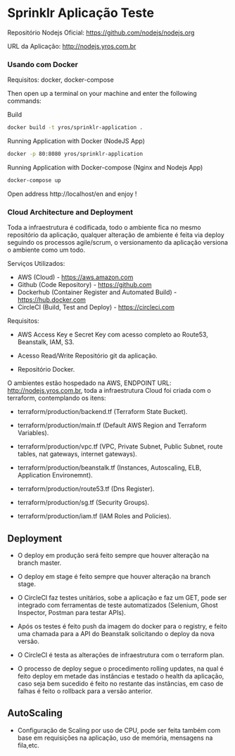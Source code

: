 
# Sprinklr Aplicação Teste

Repositório Nodejs Oficial: https://github.com/nodejs/nodejs.org 

URL da Aplicação: http://nodejs.yros.com.br


### Usando com Docker

Requisitos: docker, docker-compose

Then open up a terminal on your machine and enter the following commands:

Build

```bash
docker build -t yros/sprinklr-application .
```

Running Application with Docker (NodeJS App)

```bash
docker -p 80:8080 yros/sprinklr-application
```

Running Application with Docker-compose (Nginx and Nodejs App)

```bash
docker-compose up
```

Open address http://localhost/en and enjoy !


### Cloud Architecture and Deployment

Toda a infraestrutura é codificada, todo o ambiente fica  no mesmo repositório da aplicação, qualquer alteração de ambiente é feita via deploy seguindo os processos agile/scrum, o versionamento da aplicação versiona o ambiente como um todo.

Serviços Utilizados:

- AWS (Cloud) - https://aws.amazon.com
- Github (Code Repository) - https://github.com
- Dockerhub (Container Register and Automated Build) - https://hub.docker.com
- CircleCI (Build, Test and Deploy) - https://circleci.com

Requisitos: 

- AWS Access Key e Secret Key com acesso completo ao Route53, Beanstalk, IAM, S3.

- Acesso Read/Write Repositório git da aplicação.

- Repositório Docker.

O ambientes estão hospedado na AWS, ENDPOINT URL: http://nodejs.yros.com.br, toda a infraestrutura Cloud foi criada com o terraform, contemplando os itens:

- terraform/production/backend.tf (Terraform State Bucket).

- terraform/production/main.tf (Default AWS Region and Terraform Variables).

- terraform/production/vpc.tf (VPC, Private Subnet, Public Subnet, route tables, nat gateways, internet gateways).

- terraform/production/beanstalk.tf (Instances, Autoscaling, ELB, Application Environemnt).

- terraform/production/route53.tf (Dns Register).

- terraform/production/sg.tf (Security Groups).

- terraform/production/iam.tf (IAM Roles and Policies).


## Deployment 

- O deploy em produção será feito sempre que houver alteração na branch master.

- O deploy em stage é feito sempre que houver alteração na branch stage.

- O CircleCI faz testes unitários, sobe a aplicação e faz um GET, pode ser integrado com ferramentas de teste automatizados (Selenium, Ghost Inspector, Postman para testar APIs).

- Após os testes é feito push da imagem do docker para o registry, e feito uma chamada para a API do Beanstalk solicitando o deploy da nova versão.

- O CircleCI é testa as alterações de infraestrutura com o terraform plan.

- O processo de deploy segue o procedimento rolling updates, na qual é feito deploy em metade das instâncias e testado o health da aplicação, caso seja bem sucedido é feito no restante das instâncias, em caso de falhas é feito o rollback para a versão anterior.


## AutoScaling

- Configuração de Scaling por uso de CPU, pode ser feita também com base em requisições na aplicação, uso de memória, mensagens na fila,etc. 



